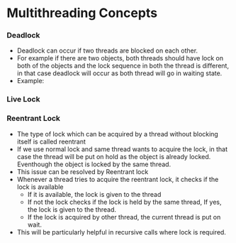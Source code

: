 # Multithreading Concepts

### Deadlock
- Deadlock can occur if two threads are blocked on each other.
- For example if there are two objects, both threads should have lock on both of the objects and the lock sequence in both the thread is different, in that case deadlock will occur as both thread will go in waiting state.
- Example: 


### Live Lock

### Reentrant Lock
- The type of lock which can be acquired by a thread without blocking itself is called reentrant
- If we use normal lock and same thread wants to acquire the lock, in that case the thread will be put on hold as the object is already locked. Eventhough the object is locked by the same thread.
- This issue can be resolved by Reentrant lock
- Whenever a thread tries to acquire the reentrant lock, it checks if the lock is available
  - If it is available, the lock is given to the thread
  - If not the lock checks if the lock is held by the same thread, If yes, the lock is given to the thread.
  - If the lock is acquired by other thread, the current thread is put on wait.
- This will be particularly helpful in recursive calls where lock is required.